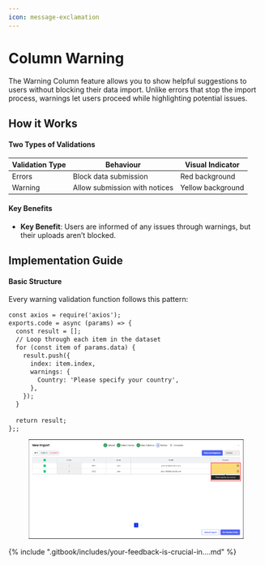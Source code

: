 ```yaml
---
icon: message-exclamation
---
```


# Column Warning

The Warning Column feature allows you to show helpful suggestions to users without blocking their data import. Unlike errors that stop the import process, warnings let users proceed while highlighting potential issues.

## How it Works

#### Two Types of Validations

| Validation Type | Behaviour                     | Visual Indicator  |
| --------------- | ----------------------------- | ----------------- |
| Errors          | Block data submission         | Red background    |
| Warning         | Allow submission with notices | Yellow background |

#### Key Benefits

* **Key Benefit**: Users are informed of any issues through warnings, but their uploads aren’t blocked.

## Implementation Guide

#### Basic Structure

Every warning validation function follows this pattern:

```
const axios = require('axios');
exports.code = async (params) => {
  const result = [];
  // Loop through each item in the dataset
  for (const item of params.data) {
    result.push({
      index: item.index,
      warnings: {
        Country: 'Please specify your country',
      },
    });
  }

  return result;
};;

```

<figure><img src=".gitbook/assets/image (89).png" alt=""><figcaption></figcaption></figure>

{% include ".gitbook/includes/your-feedback-is-crucial-in....md" %}
